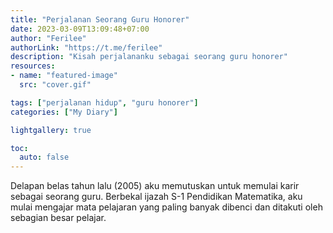 ```yaml
---
title: "Perjalanan Seorang Guru Honorer"
date: 2023-03-09T13:09:48+07:00
author: "Ferilee"
authorLink: "https://t.me/ferilee"
description: "Kisah perjalananku sebagai seorang guru honorer"
resources:
- name: "featured-image"
  src: "cover.gif"

tags: ["perjalanan hidup", "guru honorer"]
categories: ["My Diary"]

lightgallery: true

toc:
  auto: false
---
```

Delapan belas tahun lalu (2005) aku memutuskan untuk memulai karir sebagai seorang guru. Berbekal ijazah S-1 Pendidikan Matematika, aku mulai mengajar mata pelajaran yang paling banyak dibenci dan ditakuti oleh sebagian besar pelajar. 
